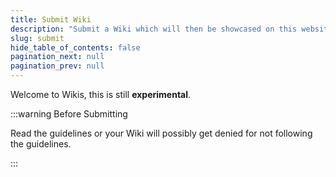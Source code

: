 ```yaml
---
title: Submit Wiki
description: "Submit a Wiki which will then be showcased on this website!"
slug: submit
hide_table_of_contents: false
pagination_next: null
pagination_prev: null
--- 
```


Welcome to Wikis, this is still **experimental**.

:::warning Before Submitting

Read the guidelines or your Wiki will possibly get denied for not following the guidelines.

:::


<div>
    <SubmitForm />
</div>